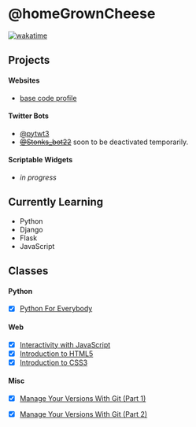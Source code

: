 # @homeGrownCheese

[![wakatime](https://wakatime.com/badge/user/e5022d71-61ac-40a2-961e-860ef02bb2b9.svg)](https://wakatime.com/@e5022d71-61ac-40a2-961e-860ef02bb2b9)

## Projects

#### Websites
- [base code profile](https://hmgrwnsh.pythonanywhere.com/)

#### Twitter Bots 
- [@pytwt3](https://twitter.com/pytwt3)
- ~~[@Stonks_bot22](https://twitter.com/Stonks_bot22)~~ soon to be deactivated temporarily.

#### Scriptable Widgets

- _in progress_


## Currently Learning

- Python
- Django
- Flask
- JavaScript

## Classes

#### Python
- [x] [Python For Everybody](https://www.py4e.com/)
#### Web
- [x] [Interactivity with JavaScript](https://www.coursera.org/learn/javascript)
- [x] [Introduction to HTML5](https://www.coursera.org/learn/html)
- [x] [Introduction to CSS3](https://www.coursera.org/learn/introcss)
#### Misc
- [x] [Manage Your Versions With Git (Part 1)](https://www.coursera.org/projects/git-1)

- [x] [Manage Your Versions With Git (Part 2)](https://www.coursera.org/projects/git-2)
